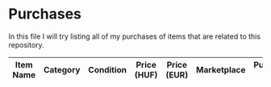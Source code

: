 # Purchases

In this file I will try listing all of my purchases of items that are related to this repository.

| Item Name | Category | Condition | Price (HUF) | Price (EUR) | Marketplace | Purchase Date |
|-----------|----------|-----------|-------------|-------------|-------------|---------------|